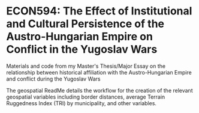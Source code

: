# ECON594: The Effect of Institutional and Cultural Persistence of the Austro-Hungarian Empire on Conflict in the Yugoslav Wars
Materials and code from my Master's Thesis/Major Essay on the relationship between historical affiliation with the Austro-Hungarian Empire and conflict during the Yugoslav Wars

The geospatial ReadMe details the workflow for the creation of the relevant geospatial variables including border distances, average Terrain Ruggedness Index (TRI) by municipality, and other variables.  

